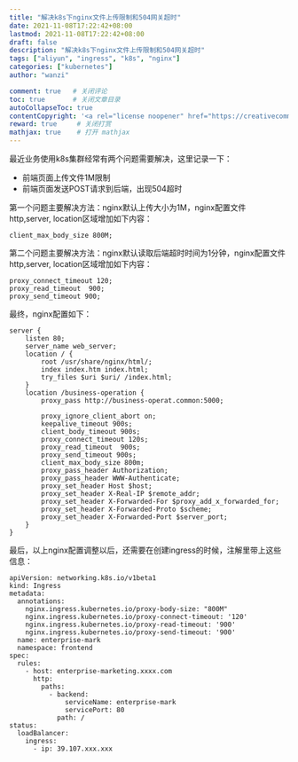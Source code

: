 ```yaml
---
title: "解决k8s下nginx文件上传限制和504网关超时"
date: 2021-11-08T17:22:42+08:00
lastmod: 2021-11-08T17:22:42+08:00
draft: false
description: "解决k8s下nginx文件上传限制和504网关超时"
tags: ["aliyun", "ingress", "k8s", "nginx"]
categories: ["kubernetes"]
author: "wanzi"

comment: true   # 关闭评论
toc: true       # 关闭文章目录
autoCollapseToc: true
contentCopyright: '<a rel="license noopener" href="https://creativecommons.org/licenses/by-nc-nd/4.0/" target="_blank">CC BY-NC-ND 4.0</a>'
reward: true     # 关闭打赏
mathjax: true    # 打开 mathjax
---
```



最近业务使用k8s集群经常有两个问题需要解决，这里记录一下：
- 前端页面上传文件1M限制
- 前端页面发送POST请求到后端，出现504超时

第一个问题主要解决方法：nginx默认上传大小为1M，nginx配置文件http,server, location区域增加如下内容：

```
client_max_body_size 800M;
```

第二个问题主要解决方法：nginx默认读取后端超时时间为1分钟，nginx配置文件http,server, location区域增加如下内容：

```
proxy_connect_timeout 120;
proxy_read_timeout  900;
proxy_send_timeout 900;
```

最终，nginx配置如下：
```
server {
    listen 80;
    server_name web_server;
    location / {
        root /usr/share/nginx/html/;
        index index.htm index.html;
        try_files $uri $uri/ /index.html;
    }
    location /business-operation {
        proxy_pass http://business-operat.common:5000;
        
        proxy_ignore_client_abort on; 
        keepalive_timeout 900s;
        client_body_timeout 900s;
        proxy_connect_timeout 120s;
        proxy_read_timeout  900s;
        proxy_send_timeout 900s;
        client_max_body_size 800m;
        proxy_pass_header Authorization;
        proxy_pass_header WWW-Authenticate;
        proxy_set_header Host $host;
        proxy_set_header X-Real-IP $remote_addr;
        proxy_set_header X-Forwarded-For $proxy_add_x_forwarded_for;
        proxy_set_header X-Forwarded-Proto $scheme;
        proxy_set_header X-Forwarded-Port $server_port;
    }
}
```
最后，以上nginx配置调整以后，还需要在创建ingress的时候，注解里带上这些信息：
```
apiVersion: networking.k8s.io/v1beta1
kind: Ingress
metadata:
  annotations:
    nginx.ingress.kubernetes.io/proxy-body-size: "800M"
    nginx.ingress.kubernetes.io/proxy-connect-timeout: '120'
    nginx.ingress.kubernetes.io/proxy-read-timeout: '900'
    nginx.ingress.kubernetes.io/proxy-send-timeout: '900'
  name: enterprise-mark
  namespace: frontend
spec:
  rules:
    - host: enterprise-marketing.xxxx.com
      http:
        paths:
          - backend:
              serviceName: enterprise-mark
              servicePort: 80
            path: /
status:
  loadBalancer:
    ingress:
      - ip: 39.107.xxx.xxx
```

